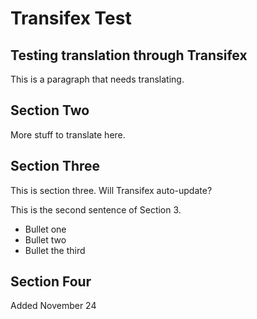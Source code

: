 # Transifex Test
## Testing translation through Transifex

This is a paragraph that needs translating. 

## Section Two

More stuff to translate here.

## Section Three

This is section three. Will Transifex auto-update?

This is the second sentence of Section 3. 

- Bullet one
- Bullet two
- Bullet the third

## Section Four

Added November 24



